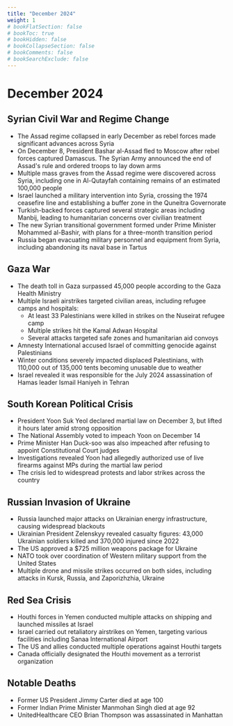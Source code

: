 ```yaml
---
title: "December 2024"
weight: 1
# bookFlatSection: false
# bookToc: true
# bookHidden: false
# bookCollapseSection: false
# bookComments: false
# bookSearchExclude: false
---
```

# December 2024

## Syrian Civil War and Regime Change
- The Assad regime collapsed in early December as rebel forces made significant advances across Syria
- On December 8, President Bashar al-Assad fled to Moscow after rebel forces captured Damascus. The Syrian Army announced the end of Assad's rule and ordered troops to lay down arms
- Multiple mass graves from the Assad regime were discovered across Syria, including one in Al-Qutayfah containing remains of an estimated 100,000 people
- Israel launched a military intervention into Syria, crossing the 1974 ceasefire line and establishing a buffer zone in the Quneitra Governorate
- Turkish-backed forces captured several strategic areas including Manbij, leading to humanitarian concerns over civilian treatment
- The new Syrian transitional government formed under Prime Minister Mohammed al-Bashir, with plans for a three-month transition period
- Russia began evacuating military personnel and equipment from Syria, including abandoning its naval base in Tartus

## Gaza War
- The death toll in Gaza surpassed 45,000 people according to the Gaza Health Ministry
- Multiple Israeli airstrikes targeted civilian areas, including refugee camps and hospitals:
  - At least 33 Palestinians were killed in strikes on the Nuseirat refugee camp
  - Multiple strikes hit the Kamal Adwan Hospital
  - Several attacks targeted safe zones and humanitarian aid convoys
- Amnesty International accused Israel of committing genocide against Palestinians
- Winter conditions severely impacted displaced Palestinians, with 110,000 out of 135,000 tents becoming unusable due to weather
- Israel revealed it was responsible for the July 2024 assassination of Hamas leader Ismail Haniyeh in Tehran

## South Korean Political Crisis
- President Yoon Suk Yeol declared martial law on December 3, but lifted it hours later amid strong opposition
- The National Assembly voted to impeach Yoon on December 14
- Prime Minister Han Duck-soo was also impeached after refusing to appoint Constitutional Court judges
- Investigations revealed Yoon had allegedly authorized use of live firearms against MPs during the martial law period
- The crisis led to widespread protests and labor strikes across the country

## Russian Invasion of Ukraine
- Russia launched major attacks on Ukrainian energy infrastructure, causing widespread blackouts
- Ukrainian President Zelenskyy revealed casualty figures: 43,000 Ukrainian soldiers killed and 370,000 injured since 2022
- The US approved a $725 million weapons package for Ukraine
- NATO took over coordination of Western military support from the United States
- Multiple drone and missile strikes occurred on both sides, including attacks in Kursk, Russia, and Zaporizhzhia, Ukraine

## Red Sea Crisis
- Houthi forces in Yemen conducted multiple attacks on shipping and launched missiles at Israel
- Israel carried out retaliatory airstrikes on Yemen, targeting various facilities including Sanaa International Airport
- The US and allies conducted multiple operations against Houthi targets
- Canada officially designated the Houthi movement as a terrorist organization

## Notable Deaths
- Former US President Jimmy Carter died at age 100
- Former Indian Prime Minister Manmohan Singh died at age 92
- UnitedHealthcare CEO Brian Thompson was assassinated in Manhattan

